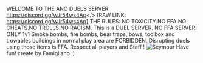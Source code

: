 WELCOME TO THE ANO DUELS SERVER
<a id="ANO DUELS DISCORD">https://discord.gg/wJr54ws4Ap</> [RAW LINK: https://discord.gg/wJr54ws4Ap]
THE RULES:
NO TOXICITY.NO FFA.NO CHEATS.NO TROLLS.NO RACISM.
This is a DUEL SERVER. NO FFA SERVER! ONLY 1v1
Smoke bombs, fire bombs, bear traps, bows, toolbox and trowables buildings in normal play area are FORBIDDEN. Disrupting duels using those items is FFA.
Respect all players and Staff !
![Seymour](https://i.postimg.cc/4yjrKmjh/discord-server.png)
Have fun!
create by Famigliano :)
